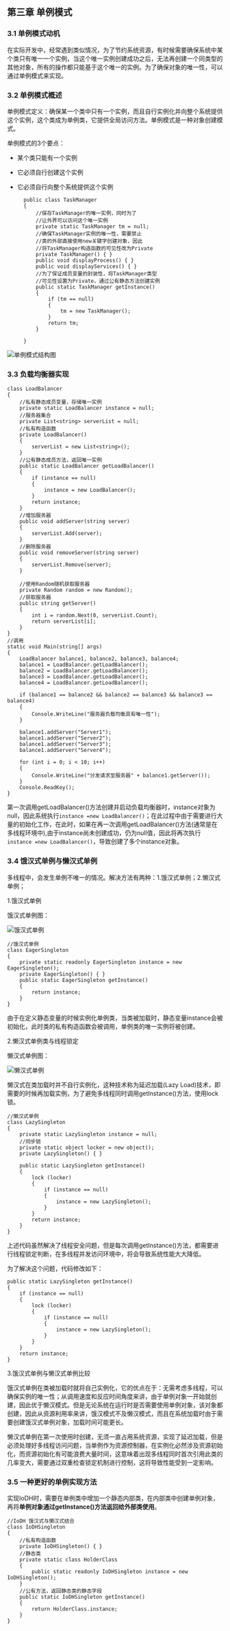 ## 第三章 单例模式 ##

### 3.1 单例模式动机 ###

在实际开发中，经常遇到类似情况，为了节约系统资源，有时候需要确保系统中某个类只有唯一一个实例，当这个唯一实例创建成功之后，无法再创建一个同类型的其他对象，所有的操作都只能基于这个唯一的实例。为了确保对象的唯一性，可以通过单例模式来实现。

### 3.2 单例模式概述 ###

单例模式定义：确保某一个类中只有一个实例，而且自行实例化并向整个系统提供这个实例，这个类成为单例类，它提供全局访问方法。单例模式是一种对象创建模式。

单例模式的3个要点：

- 某个类只能有一个实例
- 它必须自行创建这个实例
- 它必须自行向整个系统提供这个实例

	    public class TaskManager
	    {
	        //保存TaskManager的唯一实例，同时为了
	        //让外界可以访问这个唯一实例
	        private static TaskManager tm = null;
	        //确保TaskManager实例的唯一性，需要禁止
	        //类的外部直接使用new关键字创建对象，因此
	        //将TaskManager构造函数的可见性改为Private
	        private TaskManager() { }
	        public void displayProcess() { }
	        public void displayServices() { }
	        //为了保证成员变量的封装性，将TaskManager类型
	        //可见性设置为Private，通过公有静态方法创建实例
	        public static TaskManager getInstance()
	        {
	            if (tm == null)
	            {
	                tm = new TaskManager();
	            }
	            return tm;
	        }
	
	    }


![单例模式结构图](http://i.imgur.com/2E47d5A.png)


### 3.3 负载均衡器实现 ###


    class LoadBalancer
    {
        //私有静态成员变量，存储唯一实例
        private static LoadBalancer instance = null;
        //服务器集合
        private List<string> serverList = null;
        //私有构造函数
        private LoadBalancer()
        {
            serverList = new List<string>();
        }
        //公有静态成员方法，返回唯一实例
        public static LoadBalancer getLoadBalancer()
        {
            if (instance == null)
            {
                instance = new LoadBalancer();
            }
            return instance;
        }
        //增加服务器
        public void addServer(string server)
        {
            serverList.Add(server);
        }
        //删除服务器
        public void removeServer(string server)
        {
            serverList.Remove(server);
        }

        //使用Random随机获取服务器 
        private Random random = new Random();
        //获取服务器
        public string getServer()
        {
            int i = random.Next(0, serverList.Count);
            return serverList[i];
        }
    }
	//调用
    static void Main(string[] args)
    {
        LoadBalancer balance1, balance2, balance3, balance4;
        balance1 = LoadBalancer.getLoadBalancer();
        balance2 = LoadBalancer.getLoadBalancer();
        balance3 = LoadBalancer.getLoadBalancer();
        balance4 = LoadBalancer.getLoadBalancer();

        if (balance1 == balance2 && balance2 == balance3 && balance3 == balance4)
        {
            Console.WriteLine("服务器负载均衡具有唯一性");
        }

        balance1.addServer("Server1");
        balance1.addServer("Server2");
        balance1.addServer("Server3");
        balance1.addServer("Server4");

        for (int i = 0; i < 10; i++)
        {
            Console.WriteLine("分发请求至服务器" + balance1.getServer());
        }
        Console.ReadKey();
    }

第一次调用getLoadBalancer()方法创建并启动负载均衡器时，instance对象为null，因此系统执行`instance =new LoadBalancer()`；在此过程中由于需要进行大量的初始化工作，在此时，如果在再一次调用getLoadBalancer()方法(通常是在多线程环境中),由于instance尚未创建成功，仍为null值，因此将再次执行`instance =new LoadBalancer()`，导致创建了多个instance对象。

### 3.4 饿汉式单例与懒汉式单例 ###

多线程中，会发生单例不唯一的情况。解决方法有两种：1.饿汉式单例；2.懒汉式单例；

1.饿汉式单例

饿汉式单例图：

![饿汉式单例](http://i.imgur.com/iGvg4Tl.png)

    //饿汉式单例
    class EagerSingleton
    {
        private static readonly EagerSingleton instance = new EagerSingleton();
        private EagerSingleton() { }    
        public static EagerSingleton getInstance()
        {
            return instance;
        }
    }


由于在定义静态变量的时候实例化单例类，当类被加载时，静态变量instance会被初始化，此时类的私有构造函数会被调用，单例类的唯一实例将被创建。


2.懒汉式单例类与线程锁定

懒汉式单例图：

![懒汉式单例](http://i.imgur.com/jqks6y6.png)

懒汉式在类加载时并不自行实例化，这种技术称为延迟加载(Lazy Load)技术，即需要的时候再加载实例，为了避免多线程同时调用getInstance()方法，使用lock锁。



    //懒汉式单例
    class LazySingleton
    {
        private static LazySingleton instance = null;
        //同步锁
        private static object locker = new object();
        private LazySingleton() { }

        public static LazySingleton getInstance()
        {
            lock (locker)
            {
                if (instance == null)
                {
                    instance = new LazySingleton();
                }
            }
            return instance;
        }
    }

上述代码虽然解决了线程安全问题，但是每次调用getInstance()方法，都需要进行线程锁定判断，在多线程并发访问环境中，将会导致系统性能大大降低。

为了解决这个问题，代码修改如下：

    public static LazySingleton getInstance()
    {
        if (instance == null)
        {
            lock (locker)
            {
                if (instance == null)
                {
                    instance = new LazySingleton();
                }
            }
        }
        return instance;
    }


3.饿汉式单例与懒汉式单例比较

饿汉式单例在类被加载时就将自己实例化，它的优点在于：无需考虑多线程，可以确保实例的唯一性；从调用速度和反应时间角度来讲，由于单例对象一开始就创建，因此优于懒汉模式。但是无论系统在运行时是否需要使用单例对象，该对象都创建，因此从资源利用率来讲，饿汉模式不及懒汉模式，而且在系统加载时由于需要创建饿汉式单例对象，加载时间可能更长。

懒汉式单例在第一次使用时创建，无须一直占用系统资源，实现了延迟加载，但是必须处理好多线程访问问题，当单例作为资源控制器，在实例化必然涉及资源初始化，而资源初始化有可能浪费大量时间，这意味着出现多线程同时首次引用此类的几率变大，需要通过双重检查锁定机制进行控制，这将导致性能受到一定影响。

### 3.5 一种更好的单例实现方法 ###

实现IoDH时，需要在单例类中增加一个静态内部类，在内部类中创建单例对象，再将**单例对象通过getInstance()方法返回给外部类使用**。


    //IoDH 饿汉式与懒汉式结合
    class IoDHSingleton
    {
        //私有构造函数
        private IoDHSingleton() { }
        //静态类
        private static class HolderClass
        {
            public static readonly IoDHSingleton instance = new IoDHSingleton();
        }
        //公有方法，返回静态类的静态字段
        public static IoDHSingleton getInstance()
        {
            return HolderClass.instance;
        }
    }